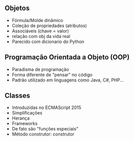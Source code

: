 ## Objetos
- Fórmula/Molde dinâmico
- Coleção de propriedades (atributos)
- Associáveis (chave = valor)
- relação com obj da vida real
- Parecido com dicionario do Python


## Programação Orientada a Objeto (OOP)
- Paradisma de programação
- Forma diferente de "pensar" no código
- Padrão utilizado em linguagens como Java, C#, PHP...

## Classes
- Introduzidas no ECMAScript 2015
- Simplificações
- Herança
- Frameworks
- De fato são "funções especiais"
- Método construtor: construtor